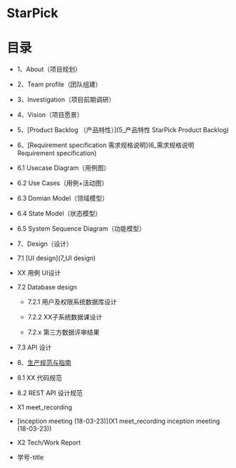# StarPick

# [](#TOC)目录
 
* 1、About（项目规划）

* 2、Team profile（团队组建）

* 3、Investigation（项目前期调研）

* 4、Vision（项目愿景）

* 5、[Product Backlog （产品特性）](5_产品特性 StarPick Product Backlog)

* 6、[Requirement specification 需求规格说明](6_需求规格说明 Requirement specification)

 - 6.1 Usecase Diagram（用例图）

 - 6.2 Use Cases（用例+活动图）

 - 6.3 Domian Model（领域模型）

 - 6.4 State Model（状态模型） 

 - 6.5 System Sequence Diagram（功能模型）

* 7、Design（设计）
 - 7.1 [UI design](7_UI design) 

 - XX 用例 UI设计

 - 7.2 Database design

   - 7.2.1 用户及权限系统数据库设计

   - 7.2.2 XX子系统数据课设计

   - 7.2.x 第三方数据评审结果

 - 7.3 API 设计

* 8、[生产规范与指南](8_生产规范与指南)  

 - 8.1 XX 代码规范

 - 8.2 REST API 设计规范

* X1 meet_recording

 - [inception meeting (18-03-23)](X1 meet_recording inception meeting (18-03-23))

* X2 Tech/Work Report

 - 学号-title
